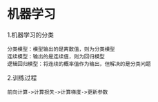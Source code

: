 # 机器学习

1.机器学习的分类

```
分类模型：模型输出的是离散值，则为分类模型
连续模型：输出的是连续值，则为回归模型
逻辑回归模型：将连续的概率值作为输出，但解决的是分类问题
```

2.训练过程

```
前向计算->计算损失->计算梯度->更新参数
```

